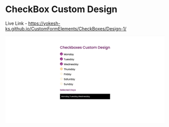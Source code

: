 # CheckBox Custom Design

Live Link - https://yokesh-ks.github.io/CustomFormElements/CheckBoxes/Design-1/

![ScreenShot](Screenshot.png)

